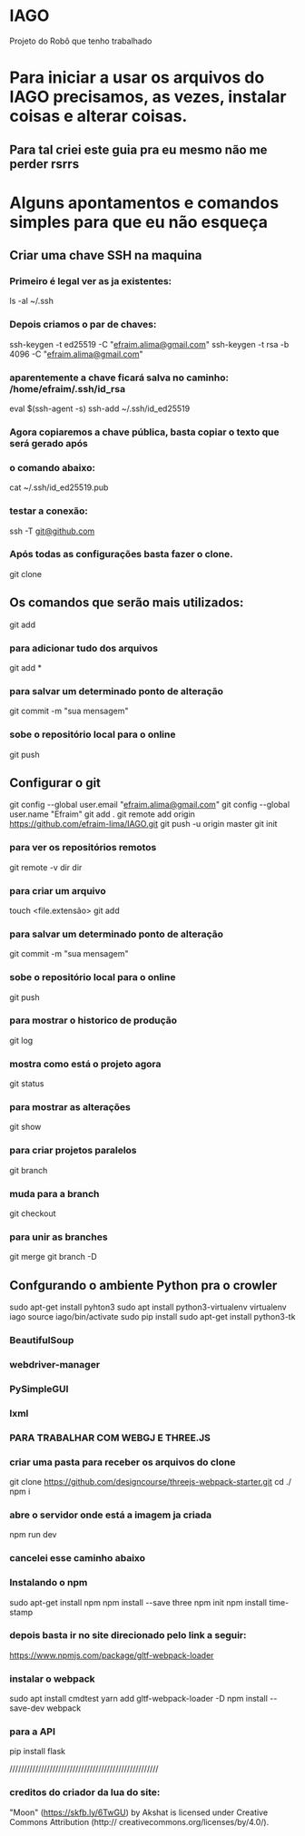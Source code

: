 # IAGO
Projeto do Robô que tenho trabalhado


# Para iniciar a usar os arquivos do IAGO precisamos, as vezes, instalar coisas e alterar coisas.
## Para tal criei este guia pra eu mesmo não me perder rsrrs

# Alguns apontamentos e comandos simples para que eu não esqueça

## Criar uma chave SSH na maquina
### Primeiro é legal ver as ja existentes:
ls -al ~/.ssh
### Depois criamos o par de chaves:
ssh-keygen -t ed25519 -C "efraim.alima@gmail.com"
ssh-keygen -t rsa -b 4096 -C "efraim.alima@gmail.com"
### aparentemente a chave ficará salva no caminho: /home/efraim/.ssh/id_rsa
eval $(ssh-agent -s)
ssh-add ~/.ssh/id_ed25519
### Agora copiaremos a chave pública, basta copiar o texto que será gerado após
### o comando abaixo:
cat ~/.ssh/id_ed25519.pub
### testar a conexão:
ssh -T git@github.com
### Após todas as configurações basta fazer o clone.
git clone <URL do projeto>

## Os comandos que serão mais utilizados:
git add <path>
### para adicionar tudo dos arquivos
git add * 
### para salvar um determinado ponto de alteração
git commit -m "sua mensagem"
### sobe o repositório local para o online
git push 

## Configurar o git
git config --global user.email "efraim.alima@gmail.com"
git config --global user.name "Efraim"
git add .
git remote add origin https://github.com/efraim-lima/IAGO.git
git push -u origin master
git init
### para ver os repositórios remotos
git remote -v 
dir
dir <pasta>
###  para criar um arquivo
touch <file.extensão> 
git add <path>
### para salvar um determinado ponto de alteração
git commit -m "sua mensagem" 
### sobe o repositório local para o online
git push 
### para mostrar o historico de produção
git log 
### mostra como está o projeto agora
git status 
### para mostrar as alterações
git show <codigo do git log> 
### para criar projetos paralelos
git branch <nome da funcionalidade nova> 
### muda para a branch
git checkout <nome da funcionalidade nova> 
### para unir as branches
git merge <nome da funcionalidade nova> 
git branch -D <nome da funcionalidade nova>

## Confgurando o ambiente Python pra o crowler

sudo apt-get install pyhton3
sudo apt install python3-virtualenv
virtualenv iago
source iago/bin/activate
sudo pip install
sudo apt-get install python3-tk
### BeautifulSoup
### webdriver-manager
### PySimpleGUI
### lxml


### PARA TRABALHAR COM WEBGJ E THREE.JS

### criar uma pasta para receber os arquivos do clone
git clone https://github.com/designcourse/threejs-webpack-starter.git
cd ./<pasta onde criamos o clone>
npm i
### abre o servidor onde está a imagem ja criada
npm run dev 

### cancelei esse caminho abaixo

### Instalando o npm
sudo apt-get install npm
npm install --save three
npm init
npm install time-stamp

### depois basta ir no site direcionado pelo link a seguir:
https://www.npmjs.com/package/gltf-webpack-loader

### instalar o webpack
sudo apt install cmdtest
yarn add gltf-webpack-loader -D
npm install --save-dev webpack

### para a API
pip install flask

////////////////////////////////////////////////////

### creditos do criador da lua do site:
"Moon" (https://skfb.ly/6TwGU) by Akshat is licensed under Creative Commons Attribution (http:// creativecommons.org/licenses/by/4.0/).
